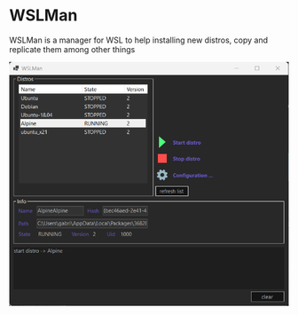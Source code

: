 # WSLMan
WSLMan is a manager for WSL to help installing new distros, copy and replicate them among other things

![reference image](Docs/ref_img_alpha.png)
